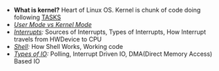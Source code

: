 - **What is kernel?** Heart of Linux OS. Kernel is chunk of code doing following [TASKS](Tasks_of_Kernel.md)
- *[User Mode vs Kernel Mode](UserMode_vs_KernelMode)*
- _[Interrupts](Interrupts):_ Sources of Interrupts, Types of Interrupts, How Interrupt travels from HWDevice to CPU
- _[Shell](Shell):_ How Shell Works, Working code
- _[Types of IO](/Types_of_IO):_ Polling,	Interrupt Driven IO, DMA(Direct Memory Access) Based IO 
